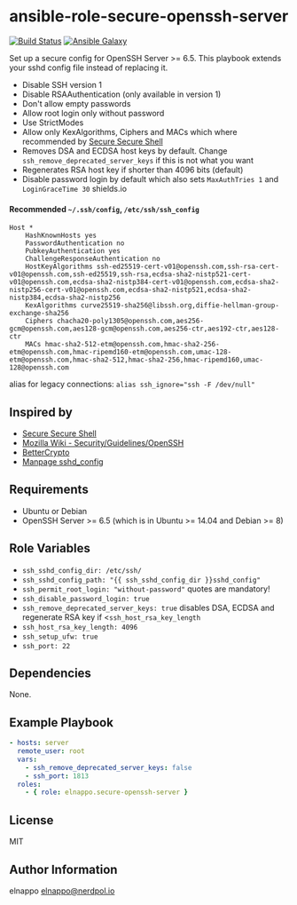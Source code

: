 # ansible-role-secure-openssh-server
[![Build Status](https://travis-ci.org/elnappo/ansible-role-secure-openssh-server.svg?branch=master)](https://travis-ci.org/elnappo/ansible-role-secure-openssh-server) [![Ansible Galaxy](https://img.shields.io/badge/galaxy-elnappo.secure--openssh--server-blue.svg?style=flat)](https://galaxy.ansible.com/elnappo/secure-openssh-server/)

Set up a secure config for OpenSSH Server >= 6.5. This playbook extends your sshd config file instead of replacing it.

* Disable SSH version 1
* Disable RSAAuthentication (only available in version 1)
* Don't allow empty passwords
* Allow root login only without password
* Use StrictModes
* Allow only KexAlgorithms, Ciphers and MACs which where recommended by [Secure Secure Shell](https://stribika.github.io/2015/01/04/secure-secure-shell.html)
* Removes DSA and ECDSA host keys by default. Change `ssh_remove_deprecated_server_keys` if this is not what you want
* Regenerates RSA host key if shorter than 4096 bits (default)
* Disable password login by default which also sets `MaxAuthTries 1` and `LoginGraceTime 30`
shields.io
#### Recommended `~/.ssh/config`, `/etc/ssh/ssh_config`
```
Host *
    HashKnownHosts yes
    PasswordAuthentication no
    PubkeyAuthentication yes
    ChallengeResponseAuthentication no
    HostKeyAlgorithms ssh-ed25519-cert-v01@openssh.com,ssh-rsa-cert-v01@openssh.com,ssh-ed25519,ssh-rsa,ecdsa-sha2-nistp521-cert-v01@openssh.com,ecdsa-sha2-nistp384-cert-v01@openssh.com,ecdsa-sha2-nistp256-cert-v01@openssh.com,ecdsa-sha2-nistp521,ecdsa-sha2-nistp384,ecdsa-sha2-nistp256
    KexAlgorithms curve25519-sha256@libssh.org,diffie-hellman-group-exchange-sha256
    Ciphers chacha20-poly1305@openssh.com,aes256-gcm@openssh.com,aes128-gcm@openssh.com,aes256-ctr,aes192-ctr,aes128-ctr
    MACs hmac-sha2-512-etm@openssh.com,hmac-sha2-256-etm@openssh.com,hmac-ripemd160-etm@openssh.com,umac-128-etm@openssh.com,hmac-sha2-512,hmac-sha2-256,hmac-ripemd160,umac-128@openssh.com
```

alias for legacy connections: `alias ssh_ignore="ssh -F /dev/null"`

## Inspired by
* [Secure Secure Shell](https://stribika.github.io/2015/01/04/secure-secure-shell.html)
* [Mozilla Wiki - Security/Guidelines/OpenSSH](https://wiki.mozilla.org/Security/Guidelines/OpenSSH)
* [BetterCrypto](https://github.com/BetterCrypto/Applied-Crypto-Hardening)
* [Manpage sshd_config](http://www.openbsd.org/cgi-bin/man.cgi/OpenBSD-current/man5/sshd_config.5)

## Requirements
* Ubuntu or Debian
* OpenSSH Server >= 6.5 (which is in Ubuntu >= 14.04 and Debian >= 8)

## Role Variables
* `ssh_sshd_config_dir: /etc/ssh/`
* `ssh_sshd_config_path: "{{ ssh_sshd_config_dir }}sshd_config"`
* `ssh_permit_root_login: "without-password"` quotes are mandatory!
* `ssh_disable_password_login: true`
* `ssh_remove_deprecated_server_keys: true` disables DSA, ECDSA and regenerate RSA key if <`ssh_host_rsa_key_length`
* `ssh_host_rsa_key_length: 4096`
* `ssh_setup_ufw: true`
* `ssh_port: 22`

## Dependencies
None.

## Example Playbook

```yaml
- hosts: server
  remote_user: root
  vars:
    - ssh_remove_deprecated_server_keys: false
    - ssh_port: 1813
  roles:
    - { role: elnappo.secure-openssh-server }
```

## License
MIT

## Author Information
elnappo <elnappo@nerdpol.io>

